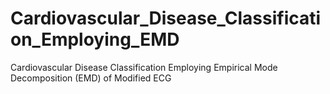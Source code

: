 # Cardiovascular_Disease_Classification_Employing_EMD
Cardiovascular Disease Classification Employing Empirical Mode Decomposition (EMD) of Modified ECG
